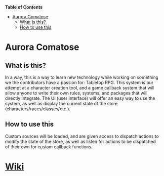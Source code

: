 <!-- markdown-toc start - Don't edit this section. Run M-x markdown-toc-refresh-toc -->
**Table of Contents**

- [Aurora Comatose](#aurora-comatose)
    - [What is this?](#what-is-this)
    - [How to use this](#how-to-use-this)

<!-- markdown-toc end -->

# Aurora Comatose #
## What is this? ##
In a way, this is a way to learn new technology while working on something we the contributors have a passion for: Tabletop RPG. This system is our attempt at a character creation tool, and a game callback system that will allow anyone to write their own rules, systems, and packages that will directly integrate. The UI (user interface) will offer an easy way to use the system, as well as display the current state of the store (characters/races/classes/etc.).
## How to use this ##
Custom sources will be loaded, and are given access to dispatch actions to modify the state of the store, as well as listen for actions to be dispatched of their own for custom callback functions.
# [Wiki](https://thelettertheta.github.io/tabletop-rpg/ "See our Wiki!") #
